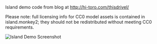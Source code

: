 Island demo code from blog at http://hi-toro.com/thisdrivel/

Please note: full licensing info for CC0 model assets is contained in island.monkey2; they should not be redistributed without meeting CC0 requirements.

![Island Demo Screenshot](http://hi-toro.com/thisdrivel/wp-content/uploads/2018/12/bullets2.jpg)
